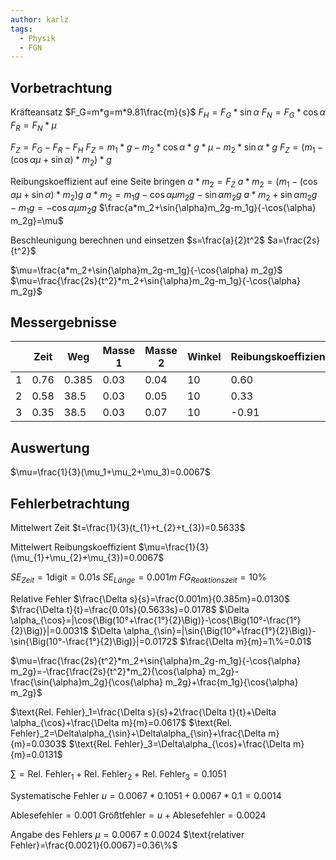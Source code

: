 ```yaml
---
author: karlz
tags:
  - Physik
  - FGN
---
```



## Vorbetrachtung

Kräfteansatz
$F_G=m*g=m*9.81\frac{m}{s}$
$F_H=F_G*\sin{\alpha}$
$F_N=F_G*\cos{\alpha}$
$F_R=F_N*\mu$

$F_Z=F_G-F_R-F_H$
$F_Z=m_1*g-m_2*\cos{\alpha}*g*\mu-m_2*\sin{\alpha}*g$
$F_Z=\Big(m_1-(\cos{\alpha}\mu+\sin{\alpha})*m_2\Big)*g$

Reibungskoeffizient auf eine Seite bringen
$a*m_2=F_Z$
$a*m_2=\Big(m_1-(\cos{\alpha}\mu+\sin{\alpha})*m_2\Big)g$
$a*m_2=m_1g-\cos{\alpha}\mu m_2g-\sin{\alpha}m_2g$
$a*m_2+\sin{\alpha}m_2g-m_1g=-\cos{\alpha}\mu m_2g$
$\frac{a*m_2+\sin{\alpha}m_2g-m_1g}{-\cos{\alpha} m_2g}=\mu$

Beschleunigung berechnen und einsetzen
$s=\frac{a}{2}t^2$
$a=\frac{2s}{t^2}$

$\mu=\frac{a*m_2+\sin{\alpha}m_2g-m_1g}{-\cos{\alpha} m_2g}$
$\mu=\frac{\frac{2s}{t^2}*m_2+\sin{\alpha}m_2g-m_1g}{-\cos{\alpha} m_2g}$

## Messergebnisse

|     | Zeit | Weg   | Masse 1 | Masse 2 | Winkel | Reibungskoeffizient |
| --- | ---- | ----- | ------- | ------- | ------ | ------------------- |
| 1   | 0.76 | 0.385 | 0.03    | 0.04    | 10     | 0.60                |
| 2   | 0.58 | 38.5  | 0.03    | 0.05    | 10     | 0.33                |
| 3   | 0.35 | 38.5  | 0.03    | 0.07    | 10     | -0.91               |

## Auswertung

$\mu=\frac{1}{3}(\mu_1+\mu_2+\mu_3)=0.0067$

## Fehlerbetrachtung

Mittelwert Zeit
$t=\frac{1}{3}(t_{1}+t_{2}+t_{3})=0.5633$

Mittelwert Reibungskoeffizient
$\mu=\frac{1}{3}(\mu_{1}+\mu_{2}+\mu_{3})=0.0067$

$SE_{Zeit}=1\text{digit}=0.01s$
$SE_{Länge}=0.001m$
$FG_{Reaktionszeit}=10\%$

Relative Fehler
$\frac{\Delta s}{s}=\frac{0.001m}{0.385m}=0.0130$
$\frac{\Delta t}{t}=\frac{0.01s}{0.5633s}=0.0178$
$\Delta \alpha_{\cos}=|\cos{\Big(10°+\frac{1°}{2}\Big)}-\cos{\Big(10°-\frac{1°}{2}\Big)}|=0.0031$
$\Delta \alpha_{\sin}=|\sin{\Big(10°+\frac{1°}{2}\Big)}-\sin{\Big(10°-\frac{1°}{2}\Big)}|=0.0172$
$\frac{\Delta m}{m}=1\%=0.01$

$\mu=\frac{\frac{2s}{t^2}*m_2+\sin{\alpha}m_2g-m_1g}{-\cos{\alpha} m_2g}=-\frac{\frac{2s}{t^2}*m_2}{\cos{\alpha} m_2g}-\frac{\sin{\alpha}m_2g}{\cos{\alpha} m_2g}+\frac{m_1g}{\cos{\alpha} m_2g}$

$\text{Rel. Fehler}_1=\frac{\Delta s}{s}+2\frac{\Delta t}{t}+\Delta \alpha_{\cos}+\frac{\Delta m}{m}=0.0617$
$\text{Rel. Fehler}_2=\Delta\alpha_{\sin}+\Delta\alpha_{\sin}+\frac{\Delta m}{m}=0.0303$
$\text{Rel. Fehler}_3=\Delta\alpha_{\cos}+\frac{\Delta m}{m}=0.0131$

$\sum=\text{Rel. Fehler}_1+\text{Rel. Fehler}_2+\text{Rel. Fehler}_3=0.1051$

Systematische Fehler
$u=0.0067*0.1051+0.0067*0.1=0.0014$

$\text{Ablesefehler}=0.001$
$\text{Größtfehler}=u+\text{Ablesefehler}=0.0024$

Angabe des Fehlers
$\mu=0.0067\pm0.0024$
$\text{relativer Fehler}=\frac{0.0021}{0.0067}=0.36\%$
